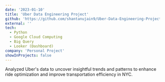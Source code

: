 ```yaml
---
date: '2023-01-10'
title: 'Uber Data Engineering Project'
github: 'https://github.com/shantanujain9/Uber-Data-Engineering-Project'
external: ''
tech:
  - Python
  - Google Cloud Computing
  - Big Query
  - Looker (Dashboard)
company: 'Personal Project'
showInProjects: false
---
```


Analyzed Uber's data to uncover insightful trends and patterns to enhance ride optimization and improve transportation efficiency in NYC.
